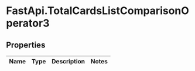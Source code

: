 # FastApi.TotalCardsListComparisonOperator3

## Properties
Name | Type | Description | Notes
------------ | ------------- | ------------- | -------------
